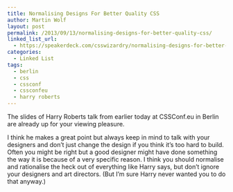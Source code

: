 ```yaml
---
title: Normalising Designs For Better Quality CSS
author: Martin Wolf
layout: post
permalink: /2013/09/13/normalising-designs-for-better-quality-css/
linked_list_url:
  - https://speakerdeck.com/csswizardry/normalising-designs-for-better-quality-css/
categories:
  - Linked List
tags:
  - berlin
  - css
  - cssconf
  - cssconfeu
  - harry roberts
---
```

The slides of Harry Roberts talk from earlier today at CSSConf.eu in Berlin are already up for your viewing pleasure.

I think he makes a great point but always keep in mind to talk with your designers and don&#8217;t just change the design if you think it&#8217;s too hard to build. Often you might be right but a good designer might have done something the way it is because of a very specific reason. I think you should normalise and rationalise the heck out of everything like Harry says, but don&#8217;t ignore your designers and art directors. (But I&#8217;m sure Harry never wanted you to do that anyway.)